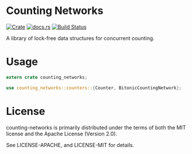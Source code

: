 # Counting Networks
[![Crate](http://meritbadge.herokuapp.com/counting-networks)](https://crates.io/crates/counting-networks)
[![docs.rs](https://docs.rs/counting-networks/badge.svg)](https://docs.rs/counting-networks)
[![Build Status](https://travis-ci.org/declanvk/counting-networks.svg?branch=master)](https://travis-ci.org/declanvk/counting-networks)

A library of lock-free data structures for concurrent counting.

# Usage

```rust
extern crate counting_networks;

use counting_networks::counters::{Counter, BitonicCountingNetwork};
```

# License
counting-networks is primarily distributed under the terms of both the MIT license and the Apache License (Version 2.0).

See LICENSE-APACHE, and LICENSE-MIT for details.